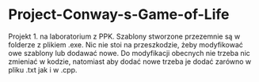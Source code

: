 # Project-Conway-s-Game-of-Life
Projekt 1. na laboratorium z PPK. 
Szablony stworzone przezemnie są w folderze z plikiem .exe.
Nic nie stoi na przeszkodzie, żeby modyfikować owe szablony lub dodawać nowe. Do modyfikacji obecnych nie trzeba nic zmieniać w kodzie, natomiast aby dodać nowe trzeba je dodać zarówno w pliku .txt jak i w .cpp.
